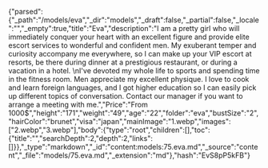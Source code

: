 {"parsed":{"_path":"/models/eva","_dir":"models","_draft":false,"_partial":false,"_locale":"","_empty":true,"title":"Eva","description":"I am a pretty girl who will immediately conquer your heart with an excellent figure and provide elite escort services to wonderful and confident men. My exuberant temper and curiosity accompany me everywhere, so I can make up your VIP escort at resorts, be there during dinner at a prestigious restaurant, or during a vacation in a hotel. \nI've devoted my whole life to sports and spending time in the fitness room. Men appreciate my excellent physique. I love to cook and learn foreign languages, and I got higher education so I can easily pick up different topics of conversation.  Contact our manager if you want to arrange a meeting with me.","Price":"From 1000$","height":"171","weight":"49","age":"22","folder":"eva","bustSize":"2","hairColor":"brunet","visa":"japan","mainImage":"1.webp","images":["2.webp","3.webp"],"body":{"type":"root","children":[],"toc":{"title":"","searchDepth":2,"depth":2,"links":[]}},"_type":"markdown","_id":"content:models:75.eva.md","_source":"content","_file":"models/75.eva.md","_extension":"md"},"hash":"EvS8pP5kFB"}